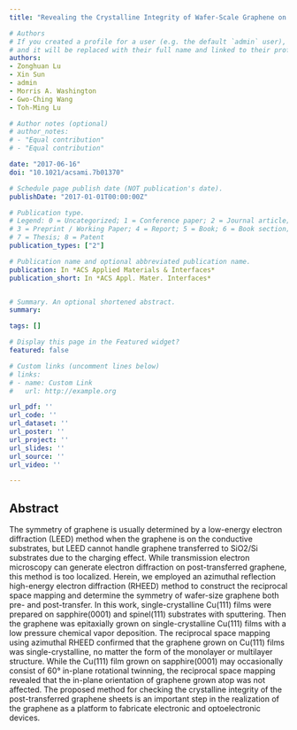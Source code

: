 ```yaml
---
title: "Revealing the Crystalline Integrity of Wafer-Scale Graphene on SiO2/Si: An Azimuthal RHEED Approach"

# Authors
# If you created a profile for a user (e.g. the default `admin` user), write the username (folder name) here 
# and it will be replaced with their full name and linked to their profile.
authors:
- Zonghuan Lu
- Xin Sun
- admin
- Morris A. Washington
- Gwo-Ching Wang
- Toh-Ming Lu

# Author notes (optional)
# author_notes:
# - "Equal contribution"
# - "Equal contribution"

date: "2017-06-16"
doi: "10.1021/acsami.7b01370"

# Schedule page publish date (NOT publication's date).
publishDate: "2017-01-01T00:00:00Z"

# Publication type.
# Legend: 0 = Uncategorized; 1 = Conference paper; 2 = Journal article;
# 3 = Preprint / Working Paper; 4 = Report; 5 = Book; 6 = Book section;
# 7 = Thesis; 8 = Patent
publication_types: ["2"]

# Publication name and optional abbreviated publication name.
publication: In *ACS Applied Materials & Interfaces*
publication_short: In *ACS Appl. Mater. Interfaces*


# Summary. An optional shortened abstract.
summary:

tags: []

# Display this page in the Featured widget?
featured: false

# Custom links (uncomment lines below)
# links:
# - name: Custom Link
#   url: http://example.org

url_pdf: ''
url_code: ''
url_dataset: ''
url_poster: ''
url_project: ''
url_slides: ''
url_source: ''
url_video: ''

---
```

## Abstract
The symmetry of graphene is usually determined by a low-energy electron diffraction (LEED) method when the graphene is on the conductive substrates, but LEED cannot handle graphene transferred to SiO2/Si substrates due to the charging effect. While transmission electron microscopy can generate electron diffraction on post-transferred graphene, this method is too localized. Herein, we employed an azimuthal reflection high-energy electron diffraction (RHEED) method to construct the reciprocal space mapping and determine the symmetry of wafer-size graphene both pre- and post-transfer. In this work, single-crystalline Cu(111) films were prepared on sapphire(0001) and spinel(111) substrates with sputtering. Then the graphene was epitaxially grown on single-crystalline Cu(111) films with a low pressure chemical vapor deposition. The reciprocal space mapping using azimuthal RHEED confirmed that the graphene grown on Cu(111) films was single-crystalline, no matter the form of the monolayer or multilayer structure. While the Cu(111) film grown on sapphire(0001) may occasionally consist of 60° in-plane rotational twinning, the reciprocal space mapping revealed that the in-plane orientation of graphene grown atop was not affected. The proposed method for checking the crystalline integrity of the post-transferred graphene sheets is an important step in the realization of the graphene as a platform to fabricate electronic and optoelectronic devices.